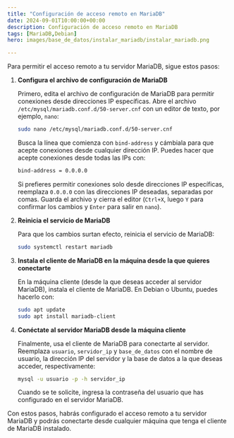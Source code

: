 ```yaml
---
title: "Configuración de acceso remoto en MariaDB"
date: 2024-09-01T10:00:00+00:00
description: Configuración de acceso remoto en MariaDB
tags: [MariaDB,Debian]
hero: images/base_de_datos/instalar_mariadb/instalar_mariadb.png

---
```

<!-- Google tag (gtag.js) -->
<script async src="https://www.googletagmanager.com/gtag/js?id=G-GVDYVWJLRH"></script>
<script>
  window.dataLayer = window.dataLayer || [];
  function gtag(){dataLayer.push(arguments);}
  gtag('js', new Date());

  gtag('config', 'G-GVDYVWJLRH');
</script>

Para permitir el acceso remoto a tu servidor MariaDB, sigue estos pasos:

1. **Configura el archivo de configuración de MariaDB**

    Primero, edita el archivo de configuración de MariaDB para permitir conexiones desde direcciones IP específicas. Abre el archivo `/etc/mysql/mariadb.conf.d/50-server.cnf` con un editor de texto, por ejemplo, `nano`:

    ```bash
    sudo nano /etc/mysql/mariadb.conf.d/50-server.cnf
    ```

    Busca la línea que comienza con `bind-address` y cámbiala para que acepte conexiones desde cualquier dirección IP. Puedes hacer que acepte conexiones desde todas las IPs con:

    ```bash
    bind-address = 0.0.0.0
    ```

    Si prefieres permitir conexiones solo desde direcciones IP específicas, reemplaza `0.0.0.0` con las direcciones IP deseadas, separadas por comas. Guarda el archivo y cierra el editor (`Ctrl+X`, luego `Y` para confirmar los cambios y `Enter` para salir en `nano`).

2. **Reinicia el servicio de MariaDB**

    Para que los cambios surtan efecto, reinicia el servicio de MariaDB:

    ```bash
    sudo systemctl restart mariadb
    ```

3. **Instala el cliente de MariaDB en la máquina desde la que quieres conectarte**

    En la máquina cliente (desde la que deseas acceder al servidor MariaDB), instala el cliente de MariaDB. En Debian o Ubuntu, puedes hacerlo con:

    ```bash
    sudo apt update
    sudo apt install mariadb-client
    ```

4. **Conéctate al servidor MariaDB desde la máquina cliente**

    Finalmente, usa el cliente de MariaDB para conectarte al servidor. Reemplaza `usuario`, `servidor_ip` y `base_de_datos` con el nombre de usuario, la dirección IP del servidor y la base de datos a la que deseas acceder, respectivamente:

    ```bash
    mysql -u usuario -p -h servidor_ip
    ```

    Cuando se te solicite, ingresa la contraseña del usuario que has configurado en el servidor MariaDB.

Con estos pasos, habrás configurado el acceso remoto a tu servidor MariaDB y podrás conectarte desde cualquier máquina que tenga el cliente de MariaDB instalado.
